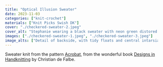 ```yaml
---
title: "Optical Illusion Sweater"
date: 2023-11-03
categories: ["knit-crochet"]
materials: ["Knit Picks Swish DK"]
cover: "./checkered-sweater-2.jpeg"
cover_alt: "Stephanie wearing a black sweater with neon green distored checkers on the front"
images: ["./checkered-sweater-1.jpeg", "./checkered-sweater-3.jpeg"]
image_alts: ["Detail of backside, with tidy floats and central intarsia twists", "Detail of plain black back"]
---
```

Sweater knit from the pattern [Acrobat](https://www.ravelry.com/patterns/library/acrobat), from the wonderful book [Designs in Handknitting](https://www.ravelry.com/patterns/sources/designs-in-handknitting) by Christian de Falbe.